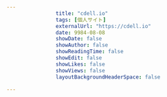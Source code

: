 ---
                title: "cdell.io"
                tags: [個人サイト]
                externalUrl: "https://cdell.io"
                date: 9984-08-08
                showDate: false
                showAuthor: false
                showReadingTime: false
                showEdit: false
                showLikes: false
                showViews: false
                layoutBackgroundHeaderSpace: false
                ---

